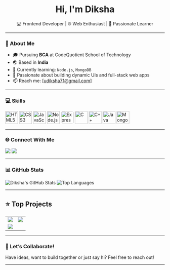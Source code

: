 <h1 align="center">Hi, I'm Diksha </h1>

<p align="center">
  💻 Frontend Developer | 🌐 Web Enthusiast | 🚀 Passionate Learner
</p>

---

### 📍 About Me

- 🎓 Pursuing **BCA** at CodeQuotient School of Technology  
- 🌏 Based in **India**  
- 🧠 Currently learning: `Node.js`, `MongoDB`  
- 🧩 Passionate about building dynamic UIs and full-stack web apps  
- 📫 Reach me: [udiksha71@gmail.com]

---

### 💻 Skills

<p align="left">
  <!-- Frontend -->
  <img src="https://cdn.jsdelivr.net/gh/devicons/devicon/icons/html5/html5-original.svg" height="40" alt="HTML5" />
  <img src="https://cdn.jsdelivr.net/gh/devicons/devicon/icons/css3/css3-original.svg" height="40" alt="CSS3" />
  <img src="https://cdn.jsdelivr.net/gh/devicons/devicon/icons/javascript/javascript-original.svg" height="40" alt="JavaScript" />

  <!-- Backend -->
  <img src="https://cdn.jsdelivr.net/gh/devicons/devicon/icons/nodejs/nodejs-original.svg" height="40" alt="Node.js" />
  <img src="https://cdn.jsdelivr.net/gh/devicons/devicon/icons/express/express-original.svg" height="40" alt="Express.js" style="background-color:white; border-radius:5px;" />

  <!-- Programming Languages -->
  <img src="https://cdn.jsdelivr.net/gh/devicons/devicon/icons/c/c-original.svg" height="40" alt="C" />
  <img src="https://cdn.jsdelivr.net/gh/devicons/devicon/icons/cplusplus/cplusplus-original.svg" height="40" alt="C++" />
  <img src="https://cdn.jsdelivr.net/gh/devicons/devicon/icons/java/java-original.svg" height="40" alt="Java" />

  <!-- Database -->
  <img src="https://cdn.jsdelivr.net/gh/devicons/devicon/icons/mongodb/mongodb-original.svg" height="40" alt="MongoDB" />
</p>

---

### 🌐 Connect With Me

<p>
  <a href="https://github.com/Diksha85"><img src="https://img.shields.io/badge/GitHub-000?logo=github&style=for-the-badge"/></a>
  <a href="https://www.linkedin.com/in/diksha-uppal-330bb027b"><img src="https://img.shields.io/badge/LinkedIn-0077B5?logo=linkedin&style=for-the-badge"/></a>
</p>

---

### 📊 GitHub Stats

![Diksha's GitHub Stats](https://github-readme-stats.vercel.app/api?username=dikshauppal&show_icons=true&theme=radical)
![Top Languages](https://github-readme-stats.vercel.app/api/top-langs/?username=dikshauppal&layout=compact&theme=radical)

---

## ⭐ Top Projects

<table>
  <tr>
    <td>
      <a href="https://github.com/Diksha85/Discussion-Portal">
        <img src="https://github-readme-stats.vercel.app/api/pin/?username=Diksha85&repo=Discussion-Portal&theme=radical" />
      </a>
    </td>
    <td>
      <a href="https://github.com/Diksha85/Express-Todo-App">
        <img src="https://github-readme-stats.vercel.app/api/pin/?username=Diksha85&repo=Todo-With-Express&theme=radical" />
      </a>
    </td>
  </tr>
  <tr>
    <td>
      <a href="https://github.com/Diksha85/StopWatch">
        <img src="https://github-readme-stats.vercel.app/api/pin/?username=Diksha85&repo=Stopwatch-App&theme=radical" />
      </a>
    </td>
  </tr>
</table>

---

### 🚀 Let’s Collaborate!

Have ideas, want to build together or just say hi? Feel free to reach out!

---
